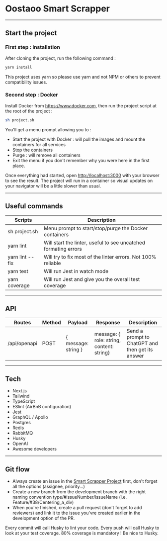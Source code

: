 # Oostaoo Smart Scrapper

---

## Start the project

### First step : installation

After cloning the project, run the following command :

```js
yarn install
```

This project uses yarn so please use yarn and not NPM or others to prevent compatibility issues.

### Second step : Docker

Install Docker from https://www.docker.com, then run the project script at the root of the project :

```sh
sh project.sh
```

You'll get a menu prompt allowing you to :

- Start the project with Docker : will pull the images and mount the containers for all services
- Stop the containers
- Purge : will remove all containers
- Exit the menu if you don't remember why you were here in the first place.

Once everything had started, open [http://localhost:3000](http://localhost:3000) with your browser to see the result.
The project will run in a container so visual updates on your navigator will be a little slower than usual.

---

## Useful commands

| Scripts         | Description                                                     |
| --------------- | --------------------------------------------------------------- |
| sh project.sh   | Menu prompt to start/stop/purge the Docker containers           |
| yarn lint       | Will start the linter, useful to see uncatched formating errors |
| yarn lint --fix | Will try to fix most of the linter errors. Not 100% reliable    |
| yarn test       | Will run Jest in watch mode                                     |
| yarn coverage   | Will run Jest and give you the overall test coverage            |

---

## API

| Routes       | Method | Payload             | Response                                  | Description                                      |
| ------------ | ------ | ------------------- | ----------------------------------------- | ------------------------------------------------ |
| /api/openapi | POST   | { message: string } | message: { role: string, content: string} | Send a prompt to ChatGPT and then get its answer |

---

## Tech

- Next.js
- Tailwind
- TypeScript
- ESlint (AirBnB configuration)
- Jest
- GraphQL / Apollo
- Postgres
- Redis
- RabbitMQ
- Husky
- OpenAI
- Awesome developers

---

## Git flow

- Always create an issue in the [Smart Scrapper Project](https://github.com/orgs/oostaoo-consulting/projects/1) first, don't forget all the options (assignee, priority...)
- Create a new branch from the development branch with the right naming convention type/#issueNumber/issueName (i.e. Feature/#38/Centering_a_div)
- When you're finished, create a pull request (don't forget to add reviewers) and link it to the issue you'vre created earlier in the development option of the PR.

Every commit will call Husky to lint your code.
Every push will call Husky to look at your test coverage. 80% coverage is mandatory !
Be nice to Husky.
